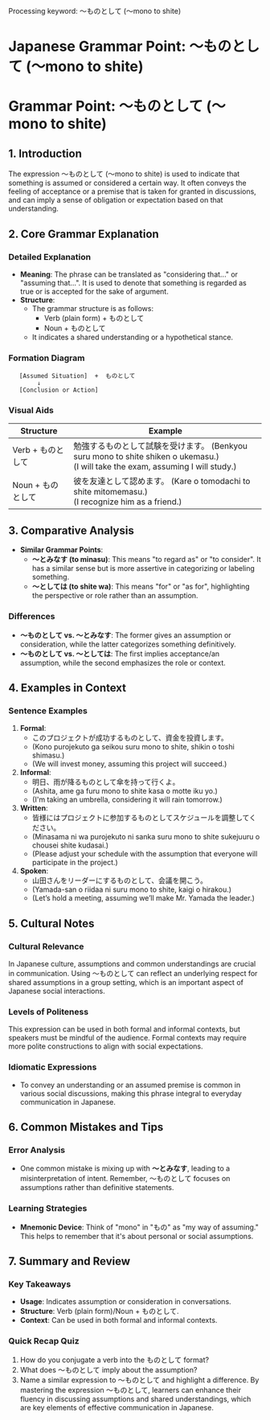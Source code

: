 Processing keyword: ～ものとして (～mono to shite)
# Japanese Grammar Point: ～ものとして (～mono to shite)
# Grammar Point: ～ものとして (～mono to shite)
## 1. Introduction
The expression ～ものとして (～mono to shite) is used to indicate that something is assumed or considered a certain way. It often conveys the feeling of acceptance or a premise that is taken for granted in discussions, and can imply a sense of obligation or expectation based on that understanding.
## 2. Core Grammar Explanation
### Detailed Explanation
- **Meaning**: The phrase can be translated as "considering that..." or "assuming that...". It is used to denote that something is regarded as true or is accepted for the sake of argument.
- **Structure**:
  - The grammar structure is as follows: 
    - Verb (plain form) + ものとして
    - Noun + ものとして
  - It indicates a shared understanding or a hypothetical stance.
### Formation Diagram
```
   [Assumed Situation]  +  ものとして
        ↓
   [Conclusion or Action]
```
### Visual Aids
| Structure               | Example                                                |
|-------------------------|--------------------------------------------------------|
| Verb + ものとして      | 勉強するものとして試験を受けます。 (Benkyou suru mono to shite shiken o ukemasu.) <br> (I will take the exam, assuming I will study.) |
| Noun + ものとして      | 彼を友達として認めます。 (Kare o tomodachi to shite mitomemasu.) <br> (I recognize him as a friend.) |
## 3. Comparative Analysis
- **Similar Grammar Points**:
  - **～とみなす (to minasu)**: This means "to regard as" or "to consider". It has a similar sense but is more assertive in categorizing or labeling something.
  - **～としては (to shite wa)**: This means "for" or "as for", highlighting the perspective or role rather than an assumption.
### Differences
- **～ものとして vs. ～とみなす**: The former gives an assumption or consideration, while the latter categorizes something definitively.
- **～ものとして vs. ～としては**: The first implies acceptance/an assumption, while the second emphasizes the role or context.
## 4. Examples in Context
### Sentence Examples
1. **Formal**:
   - このプロジェクトが成功するものとして、資金を投資します。
   - (Kono purojekuto ga seikou suru mono to shite, shikin o toshi shimasu.)
   - (We will invest money, assuming this project will succeed.)
2. **Informal**:
   - 明日、雨が降るものとして傘を持って行くよ。
   - (Ashita, ame ga furu mono to shite kasa o motte iku yo.)
   - (I'm taking an umbrella, considering it will rain tomorrow.)
3. **Written**:
   - 皆様にはプロジェクトに参加するものとしてスケジュールを調整してください。
   - (Minasama ni wa purojekuto ni sanka suru mono to shite sukejuuru o chousei shite kudasai.)
   - (Please adjust your schedule with the assumption that everyone will participate in the project.)
4. **Spoken**:
   - 山田さんをリーダーにするものとして、会議を開こう。
   - (Yamada-san o riidaa ni suru mono to shite, kaigi o hirakou.)
   - (Let’s hold a meeting, assuming we’ll make Mr. Yamada the leader.)
## 5. Cultural Notes
### Cultural Relevance
In Japanese culture, assumptions and common understandings are crucial in communication. Using ～ものとして can reflect an underlying respect for shared assumptions in a group setting, which is an important aspect of Japanese social interactions.
### Levels of Politeness
This expression can be used in both formal and informal contexts, but speakers must be mindful of the audience. Formal contexts may require more polite constructions to align with social expectations.
### Idiomatic Expressions
- To convey an understanding or an assumed premise is common in various social discussions, making this phrase integral to everyday communication in Japanese.
## 6. Common Mistakes and Tips
### Error Analysis
- One common mistake is mixing up with **～とみなす**, leading to a misinterpretation of intent. Remember, ～ものとして focuses on assumptions rather than definitive statements.
  
### Learning Strategies
- **Mnemonic Device**: Think of "mono" in "もの" as "my way of assuming." This helps to remember that it's about personal or social assumptions.
## 7. Summary and Review
### Key Takeaways
- **Usage**: Indicates assumption or consideration in conversations.
- **Structure**: Verb (plain form)/Noun + ものとして.
- **Context**: Can be used in both formal and informal contexts.
### Quick Recap Quiz
1. How do you conjugate a verb into the ものとして format?
2. What does ～ものとして imply about the assumption?
3. Name a similar expression to ～ものとして and highlight a difference.
By mastering the expression ～ものとして, learners can enhance their fluency in discussing assumptions and shared understandings, which are key elements of effective communication in Japanese.
